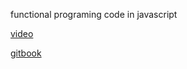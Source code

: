 
functional programing code in javascript 

[video](https://egghead.io/courses/just-enough-functional-programming-in-javascript)

[gitbook](https://legacy.gitbook.com/book/mostly-adequate/mostly-adequate-guide)